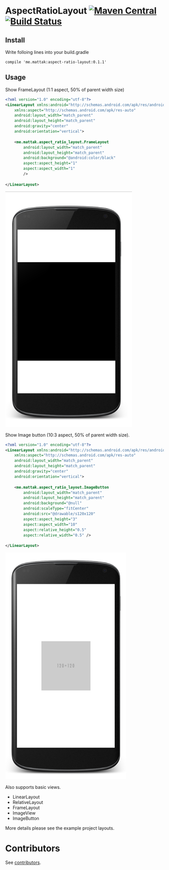 # AspectRatioLayout [![Maven Central](https://maven-badges.herokuapp.com/maven-central/me.mattak/aspect-ratio-layout/badge.svg)](https://maven-badges.herokuapp.com/maven-central/me.mattak/aspect-ratio-layout) [![Build Status](https://travis-ci.org/mattak/AspectRatioLayout.svg)](https://travis-ci.org/mattak/AspectRatioLayout)

## Install

Write folloing lines into your build.gradle

    compile 'me.mattak:aspect-ratio-layout:0.1.1'

## Usage

Show FrameLayout (1:1 aspect, 50% of parent width size)

```xml
<?xml version="1.0" encoding="utf-8"?>
<LinearLayout xmlns:android="http://schemas.android.com/apk/res/android"
    xmlns:aspect="http://schemas.android.com/apk/res-auto"
    android:layout_width="match_parent"
    android:layout_height="match_parent"
    android:gravity="center"
    android:orientation="vertical">

    <me.mattak.aspect_ratio_layout.FrameLayout
        android:layout_width="match_parent"
        android:layout_height="match_parent"
        android:background="@android:color/black"
        aspect:aspect_height="1"
        aspect:aspect_width="1"
        />

</LinearLayout>
```

![framelayout](./art/framelayout_square.png)

Show Image button (10:3 aspect, 50% of parent width size).

```xml
<?xml version="1.0" encoding="utf-8"?>
<LinearLayout xmlns:android="http://schemas.android.com/apk/res/android"
    xmlns:aspect="http://schemas.android.com/apk/res-auto"
    android:layout_width="match_parent"
    android:layout_height="match_parent"
    android:gravity="center"
    android:orientation="vertical">

    <me.mattak.aspect_ratio_layout.ImageButton
        android:layout_width="match_parent"
        android:layout_height="match_parent"
        android:background="@null"
        android:scaleType="fitCenter"
        android:src="@drawable/s120x120"
        aspect:aspect_height="3"
        aspect:aspect_width="10"
        aspect:relative_height="0.5"
        aspect:relative_width="0.5" />

</LinearLayout>
```

![framelayout](./art/imagebutton_half_square.png)

Also supports basic views.

- LinearLayout
- RelativeLayout
- FrameLayout
- ImageView
- ImageButton

More details please see the example project layouts.

# Contributors

See [contributors](./CONTRIBUTORS.md).
